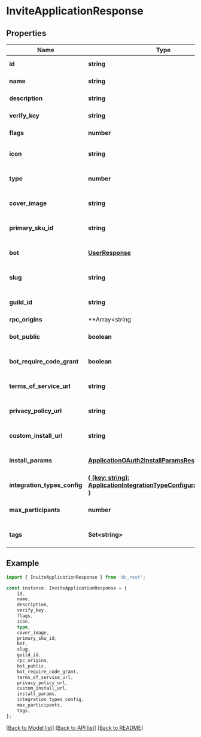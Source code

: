 # InviteApplicationResponse


## Properties

Name | Type | Description | Notes
------------ | ------------- | ------------- | -------------
**id** | **string** |  | [default to undefined]
**name** | **string** |  | [default to undefined]
**description** | **string** |  | [default to undefined]
**verify_key** | **string** |  | [default to undefined]
**flags** | **number** |  | [default to undefined]
**icon** | **string** |  | [optional] [default to undefined]
**type** | **number** |  | [optional] [default to undefined]
**cover_image** | **string** |  | [optional] [default to undefined]
**primary_sku_id** | **string** |  | [optional] [default to undefined]
**bot** | [**UserResponse**](UserResponse.md) |  | [optional] [default to undefined]
**slug** | **string** |  | [optional] [default to undefined]
**guild_id** | **string** |  | [optional] [default to undefined]
**rpc_origins** | **Array&lt;string | null&gt;** |  | [optional] [default to undefined]
**bot_public** | **boolean** |  | [optional] [default to undefined]
**bot_require_code_grant** | **boolean** |  | [optional] [default to undefined]
**terms_of_service_url** | **string** |  | [optional] [default to undefined]
**privacy_policy_url** | **string** |  | [optional] [default to undefined]
**custom_install_url** | **string** |  | [optional] [default to undefined]
**install_params** | [**ApplicationOAuth2InstallParamsResponse**](ApplicationOAuth2InstallParamsResponse.md) |  | [optional] [default to undefined]
**integration_types_config** | [**{ [key: string]: ApplicationIntegrationTypeConfigurationResponse; }**](ApplicationIntegrationTypeConfigurationResponse.md) |  | [optional] [default to undefined]
**max_participants** | **number** |  | [optional] [default to undefined]
**tags** | **Set&lt;string&gt;** |  | [optional] [default to undefined]

## Example

```typescript
import { InviteApplicationResponse } from 'dc_rest';

const instance: InviteApplicationResponse = {
    id,
    name,
    description,
    verify_key,
    flags,
    icon,
    type,
    cover_image,
    primary_sku_id,
    bot,
    slug,
    guild_id,
    rpc_origins,
    bot_public,
    bot_require_code_grant,
    terms_of_service_url,
    privacy_policy_url,
    custom_install_url,
    install_params,
    integration_types_config,
    max_participants,
    tags,
};
```

[[Back to Model list]](../README.md#documentation-for-models) [[Back to API list]](../README.md#documentation-for-api-endpoints) [[Back to README]](../README.md)
